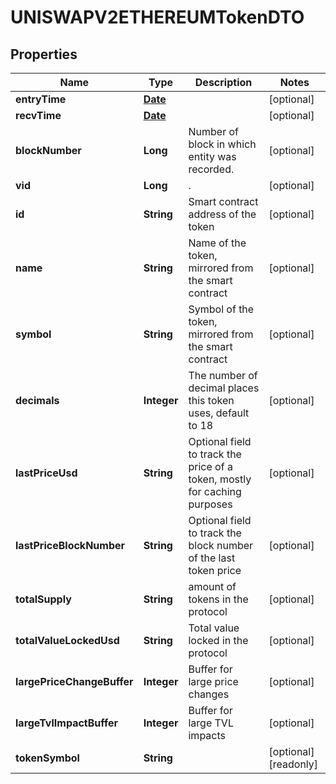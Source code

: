 

# UNISWAPV2ETHEREUMTokenDTO

## Properties

Name | Type | Description | Notes
------------ | ------------- | ------------- | -------------
**entryTime** | [**Date**](Date.md) |  |  [optional]
**recvTime** | [**Date**](Date.md) |  |  [optional]
**blockNumber** | **Long** | Number of block in which entity was recorded. |  [optional]
**vid** | **Long** | . |  [optional]
**id** | **String** | Smart contract address of the token |  [optional]
**name** | **String** | Name of the token, mirrored from the smart contract |  [optional]
**symbol** | **String** | Symbol of the token, mirrored from the smart contract |  [optional]
**decimals** | **Integer** | The number of decimal places this token uses, default to 18 |  [optional]
**lastPriceUsd** | **String** | Optional field to track the price of a token, mostly for caching purposes |  [optional]
**lastPriceBlockNumber** | **String** | Optional field to track the block number of the last token price |  [optional]
**totalSupply** | **String** | amount of tokens in the protocol |  [optional]
**totalValueLockedUsd** | **String** | Total value locked in the protocol |  [optional]
**largePriceChangeBuffer** | **Integer** | Buffer for large price changes |  [optional]
**largeTvlImpactBuffer** | **Integer** | Buffer for large TVL impacts |  [optional]
**tokenSymbol** | **String** |  |  [optional] [readonly]




